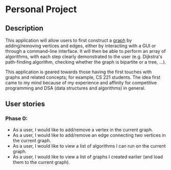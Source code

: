 # Personal Project 


## Description

This application will allow users to first construct a [graph](https://en.wikipedia.org/wiki/Graph_(discrete_mathematics)) by adding/removing vertices and edges, either by interacting with a GUI or through a command-line interface. It will then be able to perform an array of algorithms, with each step clearly demonstrated to the user (e.g. Dijkstra's path-finding algorithm, checking whether the graph is bipartite or a tree, ...).

This application is geared towards those having the first touches with graphs and related concepts; for example, CS 221 students. The idea first came to my mind because of my experience and affinity for competitive programming and DSA (data structures and algorithms) in general.

## User stories

### Phase 0:

- As a user, I would like to add/remove a vertex in the current graph.
- As a user, I would like to add/remove an edge connecting two vertices in the current graph.
- As a user, I would like to view a list of algorithms I can run on the current graph.
- As a user, I would like to view a list of graphs I created earlier (and load them to the current graph).